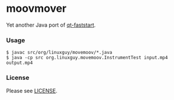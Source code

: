 # moovmover

Yet another Java port of [qt-faststart](http://multimedia.cx/qt-faststart.c).

### Usage
```
$ javac src/org/linuxguy/movemoov/*.java
$ java -cp src org.linuxguy.movemoov.InstrumentTest input.mp4 output.mp4
```

### License

Please see [LICENSE](LICENSE).
